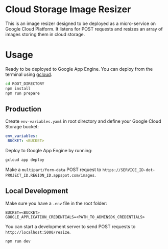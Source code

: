 ﻿# Cloud Storage Image Resizer
This is an image resizer designed to be deployed as a micro-service on Google Cloud Platform. It listens for POST requests and resizes an array of images storing them in cloud storage.

# Usage
Ready to be deployed to Google App Engine. You can deploy from the terminal using [gcloud](https://cloud.google.com/sdk/docs/quickstarts).
```bash
cd ROOT_DIRECTORY
npm install
npm run prepare
```

## Production
Create `env-variables.yaml` in root directory and define your Google Cloud Storage bucket:
```yaml
env_variables:
 BUCKET: <BUCKET>
```
Deploy to Google App Engine by running:
```bash
gcloud app deploy
```
Make a `multipart/form-data` POST request to `
https://SERVICE_ID-dot-PROJECT_ID.REGION_ID.appspot.com/images
`.

## Local Development
Make sure you have a `.env` file in the root folder:
```
BUCKET=<BUCKET>
GOOGLE_APPLICATION_CREDENTIALS=<PATH_TO_ADMINSDK_CREDENTIALS>
```

You can start a development server to send POST requests to `http://localhost:5000/resize`.
```bash
npm run dev
```
